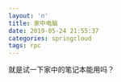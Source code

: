 ```yaml
---
layout: 'n'
title: 家中电脑
date: 2019-05-24 21:55:37
categories: springcloud
tags: rpc
---
```


就是试一下家中的笔记本能用吗？